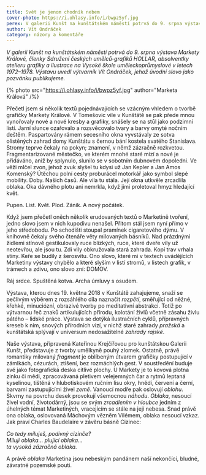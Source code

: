 ```yaml
---
title: Svět je jenom chodník nebem
cover-photo: https://i.ohlasy.info/i/bwpz5yf.jpg
perex: V galerii Kunšt na kunštátském náměstí potrvá do 9. srpna výstava Markety Králové, absolventky atelieru grafiky a ilustrace na Vysoké škole uměleckoprůmyslové v letech 1972–1978. Jako pozvánku publikujeme úvodní slovo Víta Ondráčka.
author: Vít Ondráček
category: názory a komentáře
---
```


*V galerii Kunšt na kunštátském náměstí potrvá do 9. srpna výstava Markety Králové, členky Sdružení českých umělců-grafiků HOLLAR, absolventky atelieru grafiky a ilustrace na Vysoké škole uměleckoprůmyslové v letech 1972–1978. Výstavu uvedl výtvarník Vít Ondráček, jehož úvodní slovo jako pozvánku publikujeme.*

{% photo src="https://i.ohlasy.info/i/bwpz5yf.jpg" author="Marketa Králová" /%}

Přečetl jsem si několik textů pojednávajících se vzácným vhledem o tvorbě grafičky Markety Králové. V Tomešovic vile v Kunštátě se pak přede mnou vynořovaly nové a nové kresby a grafiky, snášely se na stůl jako podzimní listí. Jarní slunce ozařovalo a rozsvěcovalo tvary a barvy omyté nočním deštěm. Paspartovány rámem secesního okna vyvstávaly ze sotva olistěných zahrad domy Kunštátu s černou bání kostela svatého Stanislava. Stromy teprve čekaly na pokyn; znamení, v němž zázračně rozkvetou. Fragmentarizované městečko, ve kterém mnohé staré mizí a nové je přidáváno, aniž by splynulo, slunilo se v sobotním dubnovém dopoledni. Ve věži mlčel zvon, jehož zvuk slyšel tu kdysi už Jan Kepler a Jan Amos Komenský? Útěchou polní cesty proburácel motorkář jako symbol slepé mobility. Doby. Našich časů. Ale vila tu stála. Její okna utkvěle zrcadlila oblaka. Oka dávného plotu ani nemrkla, když jimi proletoval hmyz hledající květ.

Pupen. List. Květ. Plod. Zánik. A nový počátek.

Když jsem přečetl oněch několik erudovaných textů o Marketině tvoření, jedno slovo jsem v nich kupodivu nenašel. Přitom stál jsem nyní přímo v jeho středobodu. Po schodišti stoupal pramínek cigaretového dýmu. V knihovně čekaly svého čtenáře věty milovaných básníků. Nad prázdnými židlemi stínově gestikulovaly ruce blízkých, ruce, které dveře vily už neotevřou, ale jsou tu. Zdi vily obkružovala stará zahrada. Kopí trav vrhala stíny. Keře se budily z šerosvitu. Ono slovo, které mi v textech uvádějících Marketiny výstavy chybělo a které slyším v listí stromů, v listech grafik, v trámech a zdivu, ono slovo zní: DOMOV.

Ráj srdce. Spuštěná kotva. Archa úmluvy s osudem.

Výstava, kterou dnes 19. května 2018 v Kunštátě zahajujeme, snaží se pečlivým výběrem z rozsáhlého díla naznačit *rozpětí*, směřující od něžné, křehké, minuciózní, obrazivé tvorby po meditativní abstrakci. Totiž po výtvarnou řeč znaků artikulujících přírodu, kolotání živlů včetně zásahu živlu pátého – lidské práce. Výstava se dotýká ilustračních cyklů, přípravných kreseb k nim, snových přírodních vizí, v nichž staré zahrady *pražská* a kunštátská splývají v universum nedosažitelné *zahrady rajské*.

Naše výstava, připravená Kateřinou Krejčířovou pro kunštátskou Galerii Kunšt, představuje z tvorby umělkyně pouhý zlomek. Ostatně, právě romantiky milovaný *fragment* je oblíbeným útvarem grafičky postupující v zámlkách, cézurách, ztišení, bez rozmáchlých gest. V soustředění buduje své jako fotografická deska citlivé plochy. U Markety je to kovová plotna zinku či mědi, zpracovávaná pletivem velejemných čar a rytmů leptaná kyselinou, tištěná v hlubotiskovém ručním lisu okry, hnědí, červení a černí, barvami zastupujícími živel *země*. Vanoucí modře pak oslovují *oblohu*. Skvrny na povrchu desek provokují všemocnou *náhodu*. *Oblaka*, nesoucí živel vodní, životodárný, jsou se svým *zrcadlením v hloubce* jedním z úhelných témat Marketiných, vracejícím se stále na její nebesa. Snad právě ona oblaka, oslovovaná Máchovým vězněm Vilémem, oblaka nesoucí vzkaz. Jak praví Charles Baudelaire v závěru básně Cizinec:

*Co tedy miluješ, podivný cizinče?*  
*Miluji oblaka… plující oblaka…*  
*ta vysoká zázračná oblaka.*

A právě *oblaka* Marketina jsou nebeským pandánem naší nekončící, bludné, závratné pozemské pouti.
